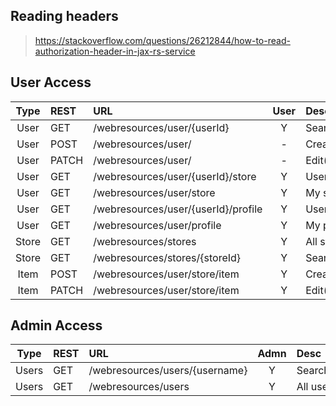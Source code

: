 ## Reading headers

> https://stackoverflow.com/questions/26212844/how-to-read-authorization-header-in-jax-rs-service

## User Access

| Type  | REST | URL | User | Desc | Implemented |
| :---: | :--- | :-- | :--: | :--- | :---------: |
| User  | GET  |  /webresources/user/{userId}                   | Y  | Search(uId)      | Y |
| User  | POST |  /webresources/user/                           | -  | Create user      | Y |
| User  | PATCH|  /webresources/user/                           | -  | Edit(userId)     | Y |
| User  | GET  |  /webresources/user/{userId}/store             | Y  | User store       | Y |
| User  | GET  |  /webresources/user/store                      | Y  | My store         | Y |
| User  | GET  |  /webresources/user/{userId}/profile           | Y  | User profile     | Y |
| User  | GET  |  /webresources/user/profile                    | Y  | My profile       | Y |
| Store | GET  |  /webresources/stores                          | Y  | All stores       | Y |
| Store | GET  |  /webresources/stores/{storeId}                | Y  | Search(storeId)  | Y |
| Item  | POST |  /webresources/user/store/item                 | Y  | Create item      | Y |
| Item  | PATCH|  /webresources/user/store/item                 | Y  | Edit(itemId)     | Y |

## Admin Access

| Type  | REST | URL | Admn | Desc | Implemented |
| :---: | :--- | :-- | :--: | :--- | :---------: |
| Users | GET  |  /webresources/users/{username}                | Y  | Search(keyword)  | Y |
| Users | GET  |  /webresources/users                           | Y  | All users        | Y |
